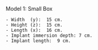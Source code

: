 Model 1: Small Box
 
	- Width  (y):  15 cm.
	- Height (z):  15 cm.
	- Length (x):  16 cm. 
	- Implant immersion depth: 7 cm.
	- Implant length:  9 cm.
